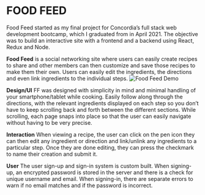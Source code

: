 # FOOD FEED

Food Feed started as my final project for Concordia’s full stack web development bootcamp, which I graduated from in April 2021. The objective was to build an interactive site with a frontend and a backend using React, Redux and Node.

**Food Feed** is a social networking site where users can easily create recipes to share and other members can then customize and save those recipes to make them their own. Users can easily edit the ingredients, the directions and even link ingredients to the individual steps.
![Food Feed Demo](https://github.com/rileymcmaster/recipe-app/tree/main/client/public/FF-screencap.gif?raw=true)

**Design/UI**
FF was designed with simplicity in mind and minimal handling of your smartphone/tablet while cooking. Easily follow along through the directions, with the relevant ingredients displayed on each step so you don’t have to keep scrolling back and forth between the different sections. While scrolling, each page snaps into place so that the user can easily navigate without having to be very precise.

**Interaction**
When viewing a recipe, the user can click on the pen icon they can then edit any ingredient or direction and link/unlink any ingredients to a particular step. Once they are done editing, they can press the checkmark to name their creation and submit it.

**User**
The user sign-up and sign-in system is custom built. When signing-up, an encrypted password is stored in the server and there is a check for unique username and email. When signing-in, there are separate errors to warn if no email matches and if the password is incorrect.
